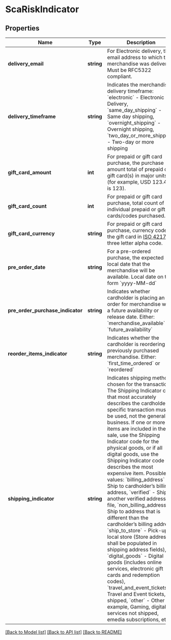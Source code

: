 # ScaRiskIndicator

## Properties
Name | Type | Description | Notes
------------ | ------------- | ------------- | -------------
**delivery_email** | **string** | For Electronic delivery, the email address to which the merchandise was delivered. Must be RFC5322 compliant. | [optional] 
**delivery_timeframe** | **string** | Indicates the merchandise delivery timeframe: &#x60;electronic&#x60; - Electronic Delivery, &#x60;same_day_shipping&#x60; - Same day shipping, &#x60;overnight_shipping&#x60; - Overnight shipping, &#x60;two_day_or_more_shipping&#x60; - Two-day or more shipping | [optional] 
**gift_card_amount** | **int** | For prepaid or gift card purchase, the purchase amount total of prepaid or gift card(s) in major units (for example, USD 123.45 is 123). | [optional] 
**gift_card_count** | **int** | For prepaid or gift card purchase, total count of individual prepaid or gift cards/codes purchased. | [optional] 
**gift_card_currency** | **string** | For prepaid or gift card purchase, currency code of the gift card in [ISO 4217](http://da.wikipedia.org/wiki/ISO_4217) three letter alpha code. | [optional] 
**pre_order_date** | **string** | For a pre-ordered purchase, the expected local date that the merchandise will be available. Local date on the form &#x60;yyyy-MM-dd&#x60; | [optional] 
**pre_order_purchase_indicator** | **string** | Indicates whether cardholder is placing an order for merchandise with a future availability or release date. Either: &#x60;merchandise_available&#x60; or &#x60;future_availability&#x60; | [optional] 
**reorder_items_indicator** | **string** | Indicates whether the cardholder is reordering previously purchased merchandise. Either: &#x60;first_time_ordered&#x60; or &#x60;reordered&#x60; | [optional] 
**shipping_indicator** | **string** | Indicates shipping method chosen for the transaction. The Shipping Indicator code that most accurately describes the cardholder’s specific transaction must be used, not the general business. If one or more items are included in the sale, use the Shipping Indicator code for the physical goods, or if all digital goods, use the Shipping Indicator code that describes the most expensive item. Possible values: &#x60;billing_address&#x60; - Ship to cardholder’s billing address, &#x60;verified&#x60; - Ship to another verified address on file, &#x60;non_billing_address&#x60; - Ship to address that is different than the cardholder’s billing address, &#x60;ship_to_store&#x60; - Pick-up at local store (Store address shall be populated in shipping address fields), &#x60;digital_goods&#x60; - Digital goods (includes online services, electronic gift cards and redemption codes), &#x60;travel_and_event_tickets&#x60; - Travel and Event tickets, not shipped, &#x60;other&#x60; - Other (for example, Gaming, digital services not shipped, emedia subscriptions, etc.) | [optional] 

[[Back to Model list]](../../README.md#documentation-for-models) [[Back to API list]](../../README.md#documentation-for-api-endpoints) [[Back to README]](../../README.md)

